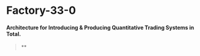 # Factory-33-0

#### Architecture for Introducing &amp; Producing Quantitative Trading Systems in Total.

> **
